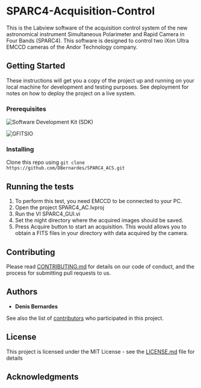 # SPARC4-Acquisition-Control
 This is the Labview software of the acquisition control system of the new astronomical instrument Simultaneous Polarimeter and Rapid Camera in Four Bands (SPARC4). This software is designed to control two iXon Ultra EMCCD cameras of the Andor Technology company. 

## Getting Started

These instructions will get you a copy of the project up and running on your local machine for development and testing purposes. See deployment for notes on how to deploy the project on a live system.

### Prerequisites
![Software Development Kit (SDK)](https://andor.oxinst.com/products/software-development-kit/)

![GFITSIO](https://github.com/USNavalResearchLaboratory/GFITSIO)


### Installing
Clone this repo using ``` git clone https://github.com/DBernardes/SPARC4_ACS.git ```

## Running the tests
1. To perform this test, you need EMCCD to be connected to your PC.
2. Open the project SPARC4_AC.lvproj
3. Run the VI SPARC4_GUI.vi
4. Set the night directory where the acquired images should be saved.
5. Press Acquire button to start an acquisition. This would allows you to obtain a FITS files in your directory with data acquired by the camera.


## Contributing

Please read [CONTRIBUTING.md]() for details on our code of conduct, and the process for submitting pull requests to us.


## Authors

* **Denis Bernardes**

See also the list of [contributors]() who participated in this project.

## License

This project is licensed under the MIT License - see the [LICENSE.md](LICENSE.md) file for details

## Acknowledgments
